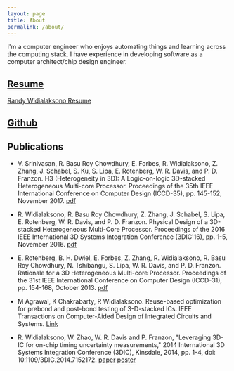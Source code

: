 ```yaml
---
layout: page
title: About
permalink: /about/
---
```


I'm a computer engineer who enjoys automating things and learning across the computing stack.
I have experience in developing software as a computer architect/chip design engineer.

## [Resume](https://codify.dev/resume) 
[Randy Widialaksono Resume](https://codify.dev/resume)

## [Github](https://github.com/randyhw)

## Publications

- V. Srinivasan, R. Basu Roy Chowdhury, E. Forbes, R. Widialaksono, Z. Zhang, J. Schabel, S. Ku, S. Lipa, E. Rotenberg, W. R. Davis, and P. D. Franzon. H3 (Heterogeneity in 3D): A Logic-on-logic 3D-stacked Heterogeneous Multi-core Processor. Proceedings of the 35th IEEE International Conference on Computer Design (ICCD-35), pp. 145-152, November 2017. [pdf](https://people.engr.ncsu.edu/ericro/publications/conference_ICCD-35.pdf)

-  R. Widialaksono, R. Basu Roy Chowdhury, Z. Zhang, J. Schabel, S. Lipa, E. Rotenberg, W. R. Davis, and P. D. Franzon. Physical Design of a 3D-stacked Heterogeneous Multi-Core Processor. Proceedings of the 2016 IEEE International 3D Systems Integration Conference (3DIC'16), pp. 1-5, November 2016. [pdf](https://people.engr.ncsu.edu/ericro/publications/conference_3DIC-2016.pdf)

-  E. Rotenberg, B. H. Dwiel, E. Forbes, Z. Zhang, R. Widialaksono, R. Basu Roy Chowdhury, N. Tshibangu, S. Lipa, W. R. Davis, and P. D. Franzon. Rationale for a 3D Heterogeneous Multi-core Processor. Proceedings of the 31st IEEE International Conference on Computer Design (ICCD-31), pp. 154-168, October 2013. [pdf](https://people.engr.ncsu.edu/ericro/publications/conference_ICCD-31.pdf)

- M Agrawal, K Chakrabarty, R Widialaksono. Reuse-based optimization for prebond and post-bond testing of 3-D-stacked ICs. IEEE Transactions on Computer-Aided Design of Integrated Circuits and Systems. [Link](https://ieeexplore.ieee.org/document/6954482/) 

- R. Widialaksono, W. Zhao, W. R. Davis and P. Franzon, "Leveraging 3D-IC for on-chip timing uncertainty measurements," 2014 International 3D Systems Integration Conference (3DIC), Kinsdale, 2014, pp. 1-4, doi: 10.1109/3DIC.2014.7152172. [paper](https://github.com/codifydev/codifydev.github.io/raw/master/static/3dic14_paper.pdf) [poster](https://github.com/codifydev/codifydev.github.io/raw/master/static/3dic14_poster.pdf)